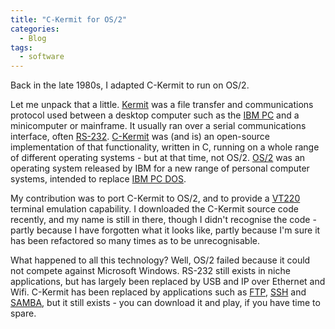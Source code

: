 ```yaml
---
title: "C-Kermit for OS/2"
categories:
  - Blog
tags:
  - software
---
```


Back in the late 1980s, I adapted C-Kermit to run on OS/2.

Let me unpack that a little. [Kermit](https://en.wikipedia.org/wiki/Kermit_(protocol)) was a file transfer and communications protocol used between a desktop computer such as the [IBM PC](https://en.wikipedia.org/wiki/IBM_Personal_Computer) and a minicomputer or mainframe. It usually ran over a serial communications interface, often [RS-232](https://en.wikipedia.org/wiki/RS-232). [C-Kermit](https://www.kermitproject.org/) was (and is) an open-source implementation of that functionality, written in C, running on a whole range of different operating systems - but at that time, not OS/2. [OS/2](https://en.wikipedia.org/wiki/OS/2) was an operating system released by IBM for a new range of personal computer systems, intended to replace [IBM PC DOS](https://en.wikipedia.org/wiki/IBM_PC_DOS).

My contribution was to port  C-Kermit to OS/2, and to provide a [VT220](https://en.wikipedia.org/wiki/VT220) terminal emulation capability. I downloaded the C-Kermit source code recently, and my name is still in there, though I didn't recognise the code - partly because I have forgotten what it looks like, partly because I'm sure it has been refactored so many times as to be unrecognisable.

What happened to all this technology? Well, OS/2 failed because it could not compete against Microsoft Windows. RS-232 still exists in niche applications, but has largely been replaced by USB and IP over Ethernet and Wifi. C-Kermit has been replaced by applications such as [FTP](https://en.wikipedia.org/wiki/File_Transfer_Protocol), [SSH](https://en.wikipedia.org/wiki/Secure_Shell) and [SAMBA](https://en.wikipedia.org/wiki/Samba_(software)), but it still exists - you can download it and play, if you have time to spare.
